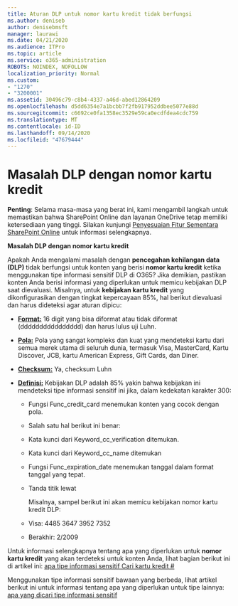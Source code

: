 ```yaml
---
title: Aturan DLP untuk nomor kartu kredit tidak berfungsi
ms.author: deniseb
author: denisebmsft
manager: laurawi
ms.date: 04/21/2020
ms.audience: ITPro
ms.topic: article
ms.service: o365-administration
ROBOTS: NOINDEX, NOFOLLOW
localization_priority: Normal
ms.custom:
- "1270"
- "3200001"
ms.assetid: 30496c79-c8b4-4337-a46d-abed12864209
ms.openlocfilehash: d5dd6354e7a1bcbb7f2fb917952ddbee5077e88d
ms.sourcegitcommit: c6692ce0fa1358ec3529e59ca0ecdfdea4cdc759
ms.translationtype: MT
ms.contentlocale: id-ID
ms.lasthandoff: 09/14/2020
ms.locfileid: "47679444"
---
```

# <a name="dlp-issues-with-credit-card-numbers"></a>Masalah DLP dengan nomor kartu kredit

**Penting**: Selama masa-masa yang berat ini, kami mengambil langkah untuk memastikan bahwa SharePoint Online dan layanan OneDrive tetap memiliki ketersediaan yang tinggi. Silakan kunjungi [Penyesuaian Fitur Sementara SharePoint Online](https://aka.ms/ODSPAdjustments) untuk informasi selengkapnya.

**Masalah DLP dengan nomor kartu kredit**

Apakah Anda mengalami masalah dengan **pencegahan kehilangan data (DLP)** tidak berfungsi untuk konten yang berisi **nomor kartu kredit** ketika menggunakan tipe informasi sensitif DLP di O365? Jika demikian, pastikan konten Anda berisi informasi yang diperlukan untuk memicu kebijakan DLP saat dievaluasi. Misalnya, untuk **kebijakan kartu kredit** yang dikonfigurasikan dengan tingkat kepercayaan 85%, hal berikut dievaluasi dan harus dideteksi agar aturan dipicu:
  
- **[Format:](https://docs.microsoft.com/microsoft-365/compliance/sensitive-information-type-entity-definitions#format-19)** 16 digit yang bisa diformat atau tidak diformat (dddddddddddddddd) dan harus lulus uji Luhn.

- **[Pola:](https://docs.microsoft.com/microsoft-365/compliance/sensitive-information-type-entity-definitions#pattern-19)** Pola yang sangat kompleks dan kuat yang mendeteksi kartu dari semua merek utama di seluruh dunia, termasuk Visa, MasterCard, Kartu Discover, JCB, kartu American Express, Gift Cards, dan Diner.

- **[Checksum:](https://docs.microsoft.com/microsoft-365/compliance/sensitive-information-type-entity-definitions#checksum-19)** Ya, checksum Luhn

- **[Definisi:](https://docs.microsoft.com/microsoft-365/compliance/sensitive-information-type-entity-definitions#definition-19)** Kebijakan DLP adalah 85% yakin bahwa kebijakan ini mendeteksi tipe informasi sensitif ini jika, dalam kedekatan karakter 300:

  - Fungsi Func_credit_card menemukan konten yang cocok dengan pola.

  - Salah satu hal berikut ini benar:

  - Kata kunci dari Keyword_cc_verification ditemukan.

  - Kata kunci dari Keyword_cc_name ditemukan

  - Fungsi Func_expiration_date menemukan tanggal dalam format tanggal yang tepat.

  - Tanda titik lewat

    Misalnya, sampel berikut ini akan memicu kebijakan nomor kartu kredit DLP:

  - Visa: 4485 3647 3952 7352
  
  - Berakhir: 2/2009

Untuk informasi selengkapnya tentang apa yang diperlukan untuk **nomor kartu kredit** yang akan terdeteksi untuk konten Anda, lihat bagian berikut ini di artikel ini: [apa tipe informasi sensitif Cari kartu kredit #](https://docs.microsoft.com/microsoft-365/compliance/sensitive-information-type-entity-definitions#credit-card-number)
  
Menggunakan tipe informasi sensitif bawaan yang berbeda, lihat artikel berikut ini untuk informasi tentang apa yang diperlukan untuk tipe lainnya: [apa yang dicari tipe informasi sensitif](https://docs.microsoft.com/microsoft-365/compliance/sensitive-information-type-entity-definitions)
  